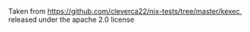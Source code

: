 Taken from https://github.com/cleverca22/nix-tests/tree/master/kexec, released under the apache 2.0 license